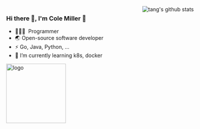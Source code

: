 <!--
**iteemoo6/iteemoo6** is a ✨ _special_ ✨ repository because its `README.md` (this file) appears on your GitHub profile.

Here are some ideas to get you started:

- 🔭 I’m currently working on ...
- 🌱 I’m currently learning ...
- 👯 I’m looking to collaborate on ...
- 🤔 I’m looking for help with ...
- 💬 Ask me about ...
- 📫 How to reach me: ...
- 😄 Pronouns: ...
- ⚡ Fun fact: ...
-->
<img align="right" src="https://github-readme-stats.vercel.app/api?username=tcoz6y&show_icons=true&theme=vue" alt="tang's github stats" />

### Hi there  👋, I'm Cole Miller 🎉

- 🧑🏻‍💻 &nbsp;Programmer
- 🌏 Open-source software developer
- ⚡ Go, Java, Python, ...
- 🌱 I’m currently learning k8s, docker

<img src="https://github-profile-trophy.vercel.app/?username=tcoz6y&theme=flat&column=7&margin-w=10" alt="logo" height="160" align="center" />


